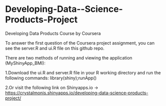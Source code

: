 # Developing-Data--Science-Products-Project

Developing Data Products Course by Coursera

To answer the first question of the Coursera project assignment, you can see the server.R and ui.R file on this github repo.

There are two methods of running and viewing the application (MyShinyApp_BMI):

1.Download the ui.R and server.R file in your R working directory and run the following commands: library(shiny);runApp()

2.Or visit the following link on Shinyapps.io -> https://crystalmonis.shinyapps.io/developing-data-science-products-project/
